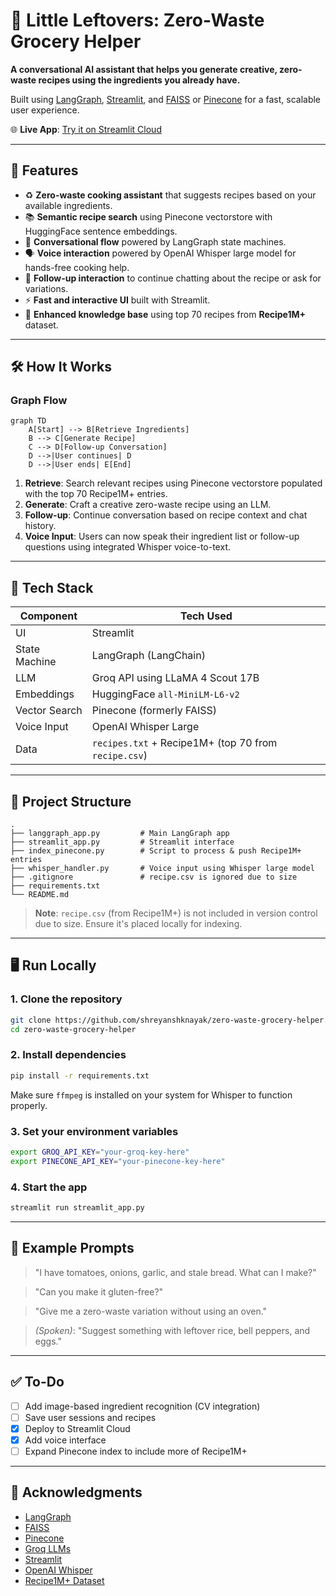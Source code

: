 # 🥕 Little Leftovers: Zero-Waste Grocery Helper

**A conversational AI assistant that helps you generate creative, zero-waste recipes using the ingredients you already have.**

Built using [LangGraph](https://github.com/langchain-ai/langgraph), [Streamlit](https://streamlit.io/), and [FAISS](https://github.com/facebookresearch/faiss) or [Pinecone](https://www.pinecone.io/) for a fast, scalable user experience.

🌐 **Live App**: [Try it on Streamlit Cloud](https://zero-waste-grocery-deploy-prototype-v27dqjgxehtdk4eatte2ng.streamlit.app/)

---

## 🚀 Features

* ♻️ **Zero-waste cooking assistant** that suggests recipes based on your available ingredients.
* 📚 **Semantic recipe search** using Pinecone vectorstore with HuggingFace sentence embeddings.
* 💬 **Conversational flow** powered by LangGraph state machines.
* 🗣️ **Voice interaction** powered by OpenAI Whisper large model for hands-free cooking help.
* 🔁 **Follow-up interaction** to continue chatting about the recipe or ask for variations.
* ⚡️ **Fast and interactive UI** built with Streamlit.
* 🧠 **Enhanced knowledge base** using top 70 recipes from **Recipe1M+** dataset.

---

## 🛠️ How It Works

### Graph Flow

```mermaid
graph TD
    A[Start] --> B[Retrieve Ingredients]
    B --> C[Generate Recipe]
    C --> D[Follow-up Conversation]
    D -->|User continues| D
    D -->|User ends| E[End]
````

1. **Retrieve**: Search relevant recipes using Pinecone vectorstore populated with the top 70 Recipe1M+ entries.
2. **Generate**: Craft a creative zero-waste recipe using an LLM.
3. **Follow-up**: Continue conversation based on recipe context and chat history.
4. **Voice Input**: Users can now speak their ingredient list or follow-up questions using integrated Whisper voice-to-text.

---

## 🧩 Tech Stack

| Component     | Tech Used                                            |
| ------------- | ---------------------------------------------------- |
| UI            | Streamlit                                            |
| State Machine | LangGraph (LangChain)                                |
| LLM           | Groq API using LLaMA 4 Scout 17B                     |
| Embeddings    | HuggingFace `all-MiniLM-L6-v2`                       |
| Vector Search | Pinecone (formerly FAISS)                            |
| Voice Input   | OpenAI Whisper Large                                 |
| Data          | `recipes.txt` + Recipe1M+ (top 70 from `recipe.csv`) |

---

## 🧱 Project Structure

```
.
├── langgraph_app.py         # Main LangGraph app
├── streamlit_app.py         # Streamlit interface
├── index_pinecone.py        # Script to process & push Recipe1M+ entries
├── whisper_handler.py       # Voice input using Whisper large model
├── .gitignore               # recipe.csv is ignored due to size
├── requirements.txt
└── README.md
```

> **Note**: `recipe.csv` (from Recipe1M+) is not included in version control due to size. Ensure it's placed locally for indexing.

---

## 🖥️ Run Locally

### 1. Clone the repository

```bash
git clone https://github.com/shreyanshknayak/zero-waste-grocery-helper.git
cd zero-waste-grocery-helper
```

### 2. Install dependencies

```bash
pip install -r requirements.txt
```

Make sure `ffmpeg` is installed on your system for Whisper to function properly.

### 3. Set your environment variables

```bash
export GROQ_API_KEY="your-groq-key-here"
export PINECONE_API_KEY="your-pinecone-key-here"
```

### 4. Start the app

```bash
streamlit run streamlit_app.py
```

---

## 🧪 Example Prompts

> "I have tomatoes, onions, garlic, and stale bread. What can I make?"

> "Can you make it gluten-free?"

> "Give me a zero-waste variation without using an oven."

> *(Spoken)*: "Suggest something with leftover rice, bell peppers, and eggs."

---

## ✅ To-Do

* [ ] Add image-based ingredient recognition (CV integration)
* [ ] Save user sessions and recipes
* [x] Deploy to Streamlit Cloud
* [x] Add voice interface
* [ ] Expand Pinecone index to include more of Recipe1M+

---

## 🧠 Acknowledgments

* [LangGraph](https://github.com/langchain-ai/langgraph)
* [FAISS](https://github.com/facebookresearch/faiss)
* [Pinecone](https://www.pinecone.io/)
* [Groq LLMs](https://console.groq.com/)
* [Streamlit](https://streamlit.io)
* [OpenAI Whisper](https://github.com/openai/whisper)
* [Recipe1M+ Dataset](https://www.kaggle.com/datasets/kaggle/recipe-ingredients-dataset)



